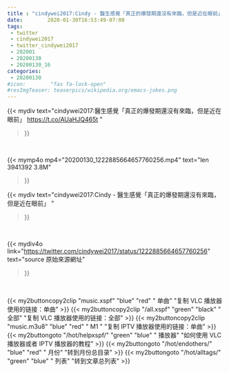 ```yaml
---
title : "cindywei2017:Cindy - 醫生感覺「真正的爆發期還沒有來臨，但是近在眼前」 "
date:        2020-01-30T16:53:49-07:00
tags:
 - twitter
 - cindywei2017
 - twitter_cindywei2017
 - 202001
 - 20200130
 - 20200130_16
categories:
 - 20200130
#icon:        "fas fa-lock-open"
#resImgTeaser: teaserpics/wikipedia.org/emacs-jokes.png
---
```


{{< mydiv text="cindywei2017:醫生感覺「真正的爆發期還沒有來臨，但是近在眼前」 https://t.co/AUaHJQ465t "
>}}
<br>


{{< mymp4o mp4="20200130_1222885664657760256.mp4"
text="len 3941392    3.8M"
>}}


{{< mydiv text="cindywei2017:Cindy - 醫生感覺「真正的爆發期還沒有來臨，但是近在眼前」 "
>}}
<br>

{{< mydiv4o link="https://twitter.com/cindywei2017/status/1222885664657760256"
text="source 原始來源網址"
>}}


<br>

{{< my2buttoncopy2clip "music.xspf"        "blue"   "red"    " 单曲"  "复制 VLC 播放器使用的链接：单曲" >}} {{< my2buttoncopy2clip "/all.xspf"         "green"  "black"  " 全部"  "复制 VLC 播放器使用的链接：全部" >}} {{< my2buttoncopy2clip "music.m3u8"        "blue"   "red"    " M1 "    "复制 IPTV 播放器使用的链接：单曲" >}} {{< my2buttongoto      "/hot/helpxspf/"    "green"  "blue"   " 播放器" "如何使用 VLC 播放器或者 IPTV 播放器的教程" >}} {{< my2buttongoto      "/hot/endothers/"   "blue"   "red"    " 月份"   "转到月份总目录" >}} {{< my2buttongoto      "/hot/alltags/"     "green"  "blue"   " 列表"   "转到文章总列表" >}} 
